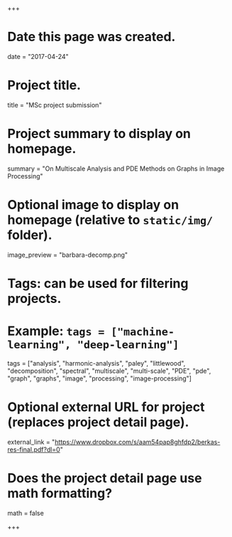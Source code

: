 +++
# Date this page was created.
date = "2017-04-24"

# Project title.
title = "MSc project submission"

# Project summary to display on homepage.
summary = "On Multiscale Analysis and PDE Methods on Graphs in Image Processing"

# Optional image to display on homepage (relative to `static/img/` folder).
image_preview = "barbara-decomp.png"

# Tags: can be used for filtering projects.
# Example: `tags = ["machine-learning", "deep-learning"]`
tags = ["analysis", "harmonic-analysis", "paley", "littlewood", "decomposition", "spectral", "multiscale", "multi-scale", "PDE", "pde", "graph", "graphs", "image", "processing", "image-processing"]

# Optional external URL for project (replaces project detail page).
external_link = "https://www.dropbox.com/s/aam54pap8ghfdp2/berkas-res-final.pdf?dl=0"

# Does the project detail page use math formatting?
math = false

+++

